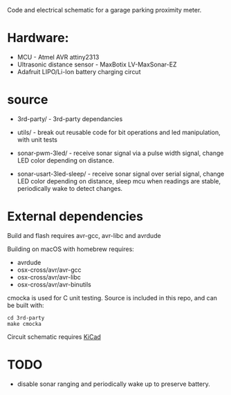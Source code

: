 Code and electrical schematic for a garage parking proximity meter.

# Hardware:
* MCU - Atmel AVR attiny2313
* Ultrasonic distance sensor - MaxBotix LV-MaxSonar-EZ
* Adafruit LIPO/Li-Ion battery charging circut

# source
* 3rd-party/ - 3rd-party dependancies

* utils/ - break out reusable code for bit operations and led manipulation, with unit tests

* sonar-pwm-3led/ - receive sonar signal via a pulse width signal, change LED color depending on distance.

* sonar-usart-3led-sleep/ - receive sonar signal over serial signal, change LED color depending on distance, sleep mcu when readings are stable, periodically wake to detect changes.

# External dependencies

Build and flash requires avr-gcc, avr-libc and avrdude

Building on macOS with homebrew requires:

* avrdude
* osx-cross/avr/avr-gcc
* osx-cross/avr/avr-libc
* osx-cross/avr/avr-binutils

cmocka is used for C unit testing. Source is included in this repo,
and can be built with:

    cd 3rd-party
    make cmocka
    
Circuit schematic requires [KiCad](http://kicad-pcb.org/)

# TODO
* disable sonar ranging and periodically wake up to preserve battery.
